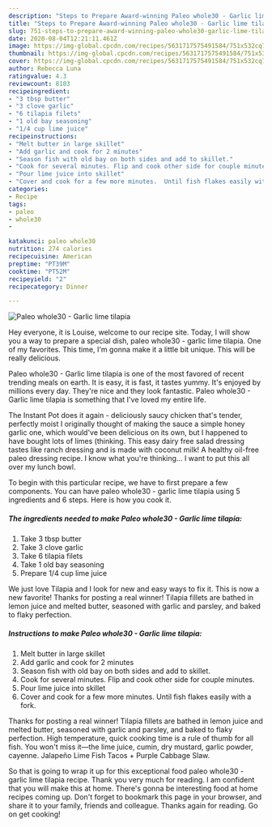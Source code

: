 ```yaml
---
description: "Steps to Prepare Award-winning Paleo whole30 - Garlic lime tilapia"
title: "Steps to Prepare Award-winning Paleo whole30 - Garlic lime tilapia"
slug: 751-steps-to-prepare-award-winning-paleo-whole30-garlic-lime-tilapia
date: 2020-08-04T12:21:11.461Z
image: https://img-global.cpcdn.com/recipes/5631717575491584/751x532cq70/paleo-whole30-garlic-lime-tilapia-recipe-main-photo.jpg
thumbnail: https://img-global.cpcdn.com/recipes/5631717575491584/751x532cq70/paleo-whole30-garlic-lime-tilapia-recipe-main-photo.jpg
cover: https://img-global.cpcdn.com/recipes/5631717575491584/751x532cq70/paleo-whole30-garlic-lime-tilapia-recipe-main-photo.jpg
author: Rebecca Luna
ratingvalue: 4.3
reviewcount: 8103
recipeingredient:
- "3 tbsp butter"
- "3 clove garlic"
- "6 tilapia filets"
- "1 old bay seasoning"
- "1/4 cup lime juice"
recipeinstructions:
- "Melt butter in large skillet"
- "Add garlic and cook for 2 minutes"
- "Season fish with old bay on both sides and add to skillet."
- "Cook for several minutes. Flip and cook other side for couple minutes."
- "Pour lime juice into skillet"
- "Cover and cook for a few more minutes.  Until fish flakes easily with a fork."
categories:
- Recipe
tags:
- paleo
- whole30
- 

katakunci: paleo whole30  
nutrition: 274 calories
recipecuisine: American
preptime: "PT39M"
cooktime: "PT52M"
recipeyield: "2"
recipecategory: Dinner

---
```



![Paleo whole30 - Garlic lime tilapia](https://img-global.cpcdn.com/recipes/5631717575491584/751x532cq70/paleo-whole30-garlic-lime-tilapia-recipe-main-photo.jpg)

Hey everyone, it is Louise, welcome to our recipe site. Today, I will show you a way to prepare a special dish, paleo whole30 - garlic lime tilapia. One of my favorites. This time, I'm gonna make it a little bit unique. This will be really delicious.

Paleo whole30 - Garlic lime tilapia is one of the most favored of recent trending meals on earth. It is easy, it is fast, it tastes yummy. It's enjoyed by millions every day. They're nice and they look fantastic. Paleo whole30 - Garlic lime tilapia is something that I've loved my entire life.

The Instant Pot does it again - deliciously saucy chicken that&#39;s tender, perfectly moist I originally thought of making the sauce a simple honey garlic one, which would&#39;ve been delicious on its own, but I happened to have bought lots of limes (thinking. This easy dairy free salad dressing tastes like ranch dressing and is made with coconut milk! A healthy oil-free paleo dressing recipe. I know what you&#39;re thinking… I want to put this all over my lunch bowl.


To begin with this particular recipe, we have to first prepare a few components. You can have paleo whole30 - garlic lime tilapia using 5 ingredients and 6 steps. Here is how you cook it.

<!--inarticleads1-->

##### The ingredients needed to make Paleo whole30 - Garlic lime tilapia:

1. Take 3 tbsp butter
1. Take 3 clove garlic
1. Take 6 tilapia filets
1. Take 1 old bay seasoning
1. Prepare 1/4 cup lime juice


We just love Tilapia and I look for new and easy ways to fix it. This is now a new favorite! Thanks for posting a real winner! Tilapia fillets are bathed in lemon juice and melted butter, seasoned with garlic and parsley, and baked to flaky perfection. 

<!--inarticleads2-->

##### Instructions to make Paleo whole30 - Garlic lime tilapia:

1. Melt butter in large skillet
1. Add garlic and cook for 2 minutes
1. Season fish with old bay on both sides and add to skillet.
1. Cook for several minutes. Flip and cook other side for couple minutes.
1. Pour lime juice into skillet
1. Cover and cook for a few more minutes.  Until fish flakes easily with a fork.


Thanks for posting a real winner! Tilapia fillets are bathed in lemon juice and melted butter, seasoned with garlic and parsley, and baked to flaky perfection. High temperature, quick cooking time is a rule of thumb for all fish. You won&#39;t miss it—the lime juice, cumin, dry mustard, garlic powder, cayenne. Jalapeño Lime Fish Tacos + Purple Cabbage Slaw. 

So that is going to wrap it up for this exceptional food paleo whole30 - garlic lime tilapia recipe. Thank you very much for reading. I am confident that you will make this at home. There's gonna be interesting food at home recipes coming up. Don't forget to bookmark this page in your browser, and share it to your family, friends and colleague. Thanks again for reading. Go on get cooking!
